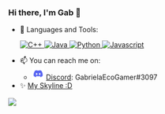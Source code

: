 ### Hi there,  I'm Gab 👋

- 📅 Languages and Tools:
  <p align="left">
    <a href="https://isocpp.org/std/the-standard" target="_blank"> 
      <img src="https://img.shields.io/badge/C%2B%2B-00599C?style=for-the-badge&logo=c%2B%2B&logoColor=white" alt="C++"/>
    </a>
    <a href="https://www.java.com" target="_blank"> 
      <img src="https://img.shields.io/badge/Java-ED8B00?style=for-the-badge&logo=java&logoColor=white" alt="Java"/>
    </a>
    <a href="https://www.python.org" target="_blank"> 
      <img src="https://img.shields.io/badge/Python-FFD43B?style=for-the-badge&logo=python&logoColor=darkgreen" alt="Python"/>
    </a> 
    <a href="https://devdocs.io/javascript/" target="_blank"> 
      <img src="https://img.shields.io/badge/Javascript-F7DF1E?style=for-the-badge&logo=javascript&logoColor=white" alt="Javascript"/>
    </a>
<!--   <a href="https://devdocs.io/html/" target="_blank"> <img src="https://img.shields.io/badge/HTML-E34F26?style=for-the-badge&logo=html5&logoColor=white" alt="HTML5"/> </a>
  <a href="https://devdocs.io/css/" target="_blank"> <img src="https://img.shields.io/badge/CSS-0066ff?style=for-the-badge&logo=css3&logoColor=white" alt="CSS"/> </a> -->
<!--   <a href="https://www.cprogramming.com/" target="_blank"> <img src="https://img.shields.io/badge/C-00599C?style=for-the-badge&logo=c&logoColor=white" alt="C"/> </a> -->
<!--   <a href="https://github.com/" target="_blank"> <img src="https://img.shields.io/badge/GitHub-100000?style=for-the-badge&logo=github&logoColor=white" alt="GitHub"/> </a> -->
  
- 📫 You can reach me on: 
  - <a><img height="25" src="https://raw.githubusercontent.com/github/explore/80688e429a7d4ef2fca1e82350fe8e3517d3494d/topics/discord/discord.png"> [Discord](https://discord.com/): GabrielaEcoGamer#3097 </a>
- ✨ <a href="https://skyline.github.com/EcoGamer18/2021" target="_blank"> 
        My Skyline :D
      </a>  
    
<p align="left">
  <a href="https://github.com/EcoGamer18">
    <img align="center" src="https://github-readme-stats.vercel.app/api?username=EcoGamer18&show_icons=true&theme=merko" />
  </a>
  
<!-- ![EcoGamer18's GitHub stats](https://github-readme-stats.vercel.app/api?username=EcoGamer18&show_icons=true&theme=radical) -->
<!-- ![Top Languages](https://github-readme-stats.vercel.app/api/top-langs/?username=EcoGamer18) -->
